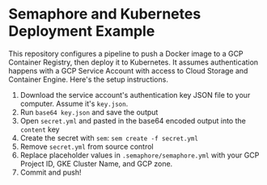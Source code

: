 # Semaphore and Kubernetes Deployment Example

This repository configures a pipeline to push a Docker image to a GCP
Container Registry, then deploy it to Kubernetes. It assumes
authentication happens with a GCP Service Account with access to Cloud
Storage and Container Engine. Here's the setup instructions.

1. Download the service account's authentication key JSON file to your
   computer. Assume it's `key.json`.
1. Run `base64 key.json` and save the output
1. Open `secret.yml` and pasted in the base64 encoded output into the
   `content` key
1. Create the secret with `sem`: `sem create -f secret.yml`
1. Remove `secret.yml` from source control
1. Replace placeholder values in `.semaphore/semaphore.yml` with your
   GCP Project ID, GKE Cluster Name, and GCP zone.
1. Commit and push!
